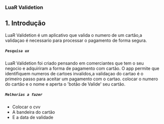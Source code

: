 ### LuaR Validetion


## 1. Introdução
LuaR Validetion é um aplicativo que valida o numero de um cartão,a validaçao é necessario para processar o pagamento de forma segura.



##### `Pesquisa ux`

LuaR Validetion foi criado pensando em comerciantes que tem o seu negocio e adquiriram a forma de pagamento com cartão.
O app permite que identifiquem numeros de cartoes invalidos,a validaçao do cartao é o primeiro passo para aceitar um pagamento com o cartao.
 colocar o numero do cartão e o nome e aperta o 'botão de Valide' seu cartão.

##### `Melhorias a fazer`

* Colocar o cvv
* A bandeira do cartão
* E a data de validade 




